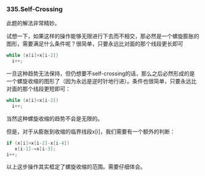 ### 335.Self-Crossing

此题的解法非常精妙。

试想一下，如果这样的操作能够无限进行下去而不相交，那必然是一个螺旋膨胀的图形，需要满足什么条件呢？很简单，只要永远比对面的那个线段更长即可
```cpp
while (x[i]>x[i-2])
  i++;
```

一旦这种趋势无法保持，但仍想要不self-crossing的话，那么之后必然形成的是一个螺旋收缩的图形了（因为永远是逆时针地行进）。条件也很简单，只要永远比对面的那个线段更短即可：
```cpp
while (x[i]<x[i-2])
  i++;
```
当然这种螺旋收缩的趋势不会是无限的。

但是，对于从膨胀到收缩的临界线段x[i]，我们需要有一个额外的判断：
```cpp
if (x[i]>x[i-2]-x[i-4])
   x[i-1]-=x[i-3];
i++;
```
以上这步操作其实框定了螺旋收缩的范围。需要仔细体会。
